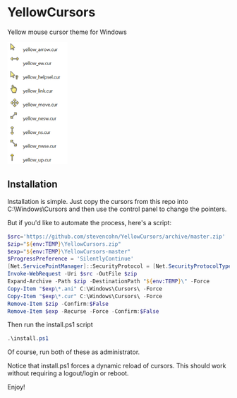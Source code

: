 # YellowCursors
Yellow mouse cursor theme for Windows

![alt text](Yellow.png "Yellow Cursors")

## Installation

Installation is simple. Just copy the cursors from this repo into C:\Windows\Cursors
and then use the control panel to change the pointers.

But if you'd like to automate the process, here's a script:

```powershell
$src='https://github.com/stevencohn/YellowCursors/archive/master.zip'
$zip="${env:TEMP}\YellowCursors.zip"
$exp="${env:TEMP}\YellowCursors-master"
$ProgressPreference = 'SilentlyContinue'
[Net.ServicePointManager]::SecurityProtocol = [Net.SecurityProtocolType]::Tls12
Invoke-WebRequest -Uri $src -OutFile $zip
Expand-Archive -Path $zip -DestinationPath "${env:TEMP}\" -Force
Copy-Item "$exp\*.ani" C:\Windows\Cursors\ -Force
Copy-Item "$exp\*.cur" C:\Windows\Cursors\ -Force
Remove-Item $zip -Confirm:$False
Remove-Item $exp -Recurse -Force -Confirm:$False
```

Then run the install.ps1 script

```powershell
.\install.ps1
```

Of course, run both of these as administrator.

Notice that install.ps1 forces a dynamic reload of cursors.
This should work without requiring a logout/login or reboot.

Enjoy!
